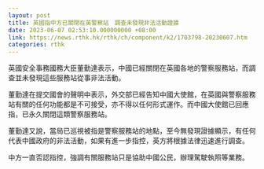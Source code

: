 ```yaml
---
layout: post
title: 英國指中方已關閉在英警察站　調查未發現非法活動證據
date: 2023-06-07 02:53:10.000000000 +08:00
link: https://news.rthk.hk/rthk/ch/component/k2/1703798-20230607.htm
categories: rthk
---
```


英國安全事務國務大臣董勤達表示，中國已經關閉在英國各地的警察服務站，而調查並未發現這些服務站從事非法活動。

董勤達在提交國會的聲明中表示，外交部已經告知中國大使館，在英國與警察服務站有關的任何功能都是不可接受，亦不得以任何形式運作。而中國大使館已回應指，已永久關閉這類警察服務站。

董勤達又說，當局已巡視被指是警察服務站的地點，至今無發現證據顯示，有任何代表中國政府的非法活動，如果有進一步指控，英方將根據法律迅速進行調查。

中方一直否認指控，強調有關服務站只是協助中國公民，辦理駕駛執照等業務。

